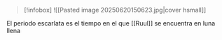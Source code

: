 >[!infobox]
![[Pasted image 20250620150623.jpg|cover hsmall]]

El periodo escarlata es el tiempo en el que [[Ruul]] se encuentra en luna llena